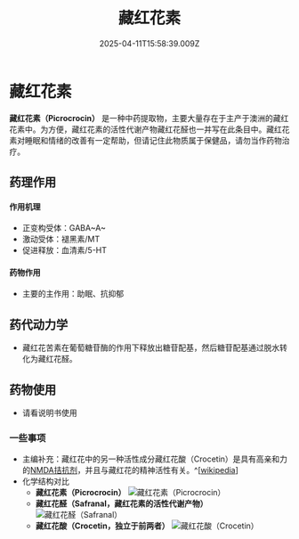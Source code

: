 ﻿---
title: 藏红花素
description: 
published: true
date: 2025-04-11T15:58:39.009Z
tags: 
editor: markdown
dateCreated: 2025-04-12T10:05:12.112Z
---

# 藏红花素
**藏红花素（Picrocrocin）** 是一种中药提取物，主要大量存在于主产于澳洲的藏红花素中。为方便，藏红花素的活性代谢产物藏红花醛也一并写在此条目中。藏红花素对睡眠和情绪的改善有一定帮助，但请记住此物质属于保健品，请勿当作药物治疗。

## 药理作用
#### 作用机理
- 正变构受体：GABA~A~
- 激动受体：褪黑素/MT
- 促进释放：血清素/5-HT
　　
#### 药物作用
- 主要的主作用：助眠、抗抑郁

## 药代动力学
- 藏红花苦素在葡萄糖苷酶的作用下释放出糖苷配基，然后糖苷配基通过脱水转化为藏红花醛。

## 药物使用
- 请看说明书使用

### 一些事项
- 主编补充：藏红花中的另一种活性成分藏红花酸（Crocetin）是具有高亲和力的[NMDA拮抗剂](/drug/NMDA抗抑郁)，并且与藏红花的精神活性有关。^[[wikipedia](https://en.wikipedia.org/wiki/Crocetin)]
- 化学结构对比
  - **藏红花素（Picrocrocin）** ![藏红花素（Picrocrocin）](/imgs/藏红花素.png)
  - **藏红花醛（Safranal，藏红花素的活性代谢产物）** ![藏红花醛（Safranal）](/imgs/藏红花醛.png)
  - **藏红花酸（Crocetin，独立于前两者）** ![藏红花酸（Crocetin）](/imgs/藏红花酸.png)

